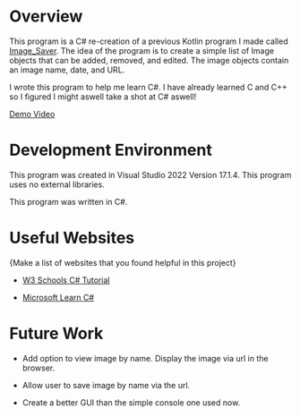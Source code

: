 
# Overview

  

This program is a C# re-creation of a previous Kotlin program I made called [Image_Saver](https://github.com/JaromPD/Image_Saver). The idea of the program is to create a simple list of Image objects that can be added, removed, and edited. The image objects contain an image name, date, and URL.

I wrote this program to help me learn C#. I have already learned C and C++ so I figured I might aswell take a shot at C# aswell!

[Demo Video](https://youtu.be/-baQ2v1mmpk)

  

# Development Environment

  

This program was created in Visual Studio 2022 Version 17.1.4. This program uses no external libraries.

This program was written in C#.

# Useful Websites

{Make a list of websites that you found helpful in this project}

* [W3 Schools C# Tutorial](https://www.w3schools.com/cs/index.php)

* [Microsoft Learn C#](https://dotnet.microsoft.com/en-us/learn/csharp)

# Future Work

* Add option to view image by name. Display the image via url in the browser.

* Allow user to save image by name via the url.

* Create a better GUI than the simple console one used now.